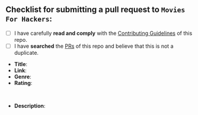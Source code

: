<!--
  Hi there! Thank you for sumbiting a PR!

  Before submitting, let's make sure of a few things.
  Please ensure the following boxes are ticked if they apply.
  If they do not, please try and fulfill them first.
-->

<!-- Checked checkbox should look like this: [x] -->

## Checklist for submitting a pull request to `Movies For Hackers`:

- [ ] I have carefully **read and comply** with the [Contributing Guidelines](https://github.com/k4m4/movies-for-hackers/blob/master/contributing.md) of this repo.
- [ ] I have **searched** the [PRs](https://github.com/k4m4/movies-for-hackers/pulls) of this repo and believe that this is not a duplicate.

<!-- 
  Once all boxes are ticked, it would be very helpful if you could fill in the
  following list with the appropriate information. 
--> 

- **Title**: <!-- Replace with movie's title -->
- **Link**: <!-- Replace with IMDb link -->
- **Genre**: <!-- Replace with genre -->
- **Rating**: <!-- Replace with IMDb rating -->

<!-- It would also be great if you could add a brief description of the movie! Thanks again! 🙌 ❤ --><br/ >

- **Description**: <!-- Replace with short description -->
